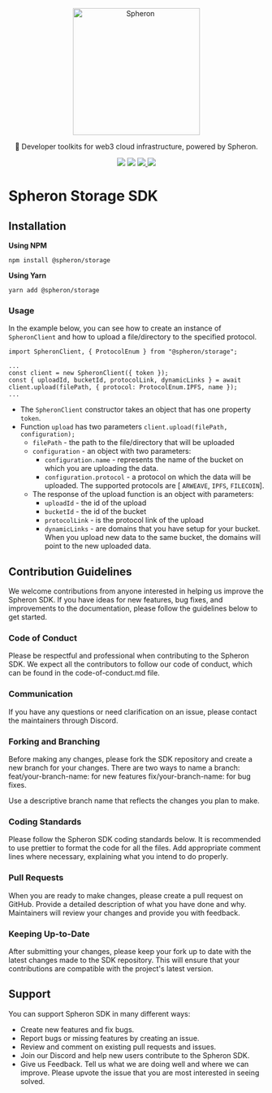 <p align="center">
  <picture>
    <source media="(prefers-color-scheme: dark)" srcset="https://github.com/spheronFdn/landing-site/blob/main/assets/logo_dark.svg">
    <source media="(prefers-color-scheme: light)" srcset="https://github.com/spheronFdn/landing-site/blob/main/assets/logo.svg">
    <img alt="Spheron" src="https://github.com/spheronFdn/landing-site/blob/main/assets/logo_dark.svg" width="250">
  </picture>
</p>

<p align="center">
  🧰 Developer toolkits for web3 cloud infrastructure, powered by Spheron.
</p>

<p align="center">
  <img src="https://img.shields.io/static/v1?label=npm&message=v14.0.0&color=green" />
  <img src="https://img.shields.io/static/v1?label=license&message=Apache%202.0&color=red" />
  <a href="https://discord.com/invite/ahxuCtm" target="_blank" rel="noreferrer">
    <img src="https://img.shields.io/static/v1?label=community&message=discord&color=blue" />
  </a>
  <a href="https://twitter.com/SpheronHQ" target="_blank" rel="noreferrer">
    <img src="https://img.shields.io/twitter/url/https/twitter.com/cloudposse.svg?style=social&label=Follow%20%40SpheronHQ" />
  </a>
</p>

# Spheron Storage SDK

## Installation
**Using NPM**
```
npm install @spheron/storage
```
**Using Yarn**
```
yarn add @spheron/storage
```

### Usage

In the example below, you can see how to create an instance of `SpheronClient` and how to upload a file/directory to the specified protocol.

```
import SpheronClient, { ProtocolEnum } from "@spheron/storage";

...
const client = new SpheronClient({ token });
const { uploadId, bucketId, protocolLink, dynamicLinks } = await client.upload(filePath, { protocol: ProtocolEnum.IPFS, name });
...
```

- The `SpheronClient` constructor takes an object that has one property `token`.
- Function `upload` has two parameters `client.upload(filePath, configuration);`
  - `filePath` - the path to the file/directory that will be uploaded
  - `configuration` - an object with two parameters:
    - `configuration.name` - represents the name of the bucket on which you are uploading the data.
    - `configuration.protocol` - a protocol on which the data will be uploaded. The supported protocols are [ `ARWEAVE`, `IPFS`, `FILECOIN`].
  - The response of the upload function is an object with parameters:
    - `uploadId` - the id of the upload
    - `bucketId` - the id of the bucket
    - `protocolLink` - is the protocol link of the upload
    - `dynamicLinks` - are domains that you have setup for your bucket. When you upload new data to the same bucket, the domains will point to the new uploaded data.

## Contribution Guidelines

We welcome contributions from anyone interested in helping us improve the Spheron SDK. If you have ideas for new features, bug fixes, and improvements to the documentation, please follow the guidelines below to get started.

### Code of Conduct
Please be respectful and professional when contributing to the Spheron SDK. We expect all the contributors to follow our code of conduct, which can be found in the code-of-conduct.md file.

### Communication
If you have any questions or need clarification on an issue, please contact the maintainers through Discord.

### Forking and Branching
Before making any changes, please fork the SDK repository and create a new branch for your changes. There are two ways to name a branch: feat/your-branch-name: for new features fix/your-branch-name: for bug fixes.

Use a descriptive branch name that reflects the changes you plan to make.

### Coding Standards
Please follow the Spheron SDK coding standards below. It is recommended to use prettier to format the code for all the files. Add appropriate comment lines where necessary, explaining what you intend to do properly.

### Pull Requests
When you are ready to make changes, please create a pull request on GitHub. Provide a detailed description of what you have done and why. Maintainers will review your changes and provide you with feedback.

### Keeping Up-to-Date
After submitting your changes, please keep your fork up to date with the latest changes made to the SDK repository. This will ensure that your contributions are compatible with the project's latest version.

## Support
You can support Spheron SDK in many different ways:

- Create new features and fix bugs.
- Report bugs or missing features by creating an issue.
- Review and comment on existing pull requests and issues.
- Join our Discord and help new users contribute to the Spheron SDK.
- Give us Feedback. Tell us what we are doing well and where we can improve. Please upvote the issue that you are most interested in seeing solved.
